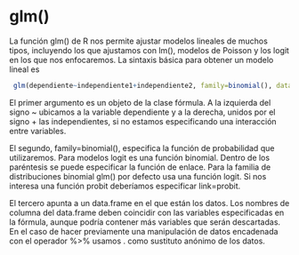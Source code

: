 # glm()

La función glm() de R nos permite ajustar modelos lineales de muchos tipos, incluyendo los que ajustamos con lm(), modelos de Poisson y los logit en los que nos enfocaremos. La sintaxis básica para obtener un modelo lineal es
```R
 glm(dependiente~independiente1+independiente2, family=binomial(), data=datos").
```

El primer argumento es un objeto de la clase fórmula. A la izquierda del signo ~ ubicamos a la variable dependiente y a la derecha, unidos por el signo + las independientes, si no estamos especificando una interacción entre variables.

El segundo, family=binomial(), especifica la función de probabilidad que utilizaremos. Para modelos logit es una función binomial. Dentro de los paréntesis se puede especificar la función de enlace. Para la familia de distribuciones binomial glm() por defecto usa una función logit. Si nos interesa una función probit deberíamos especificar link=probit.

El tercero apunta a un data.frame en el que están los datos. Los nombres de columna del data.frame deben coincidir con las variables especificadas en la fórmula, aunque podría contener más variables que serán descartadas. En el caso de hacer previamente una manipulación de datos encadenada con el operador %>% usamos . como sustituto anónimo de los datos.